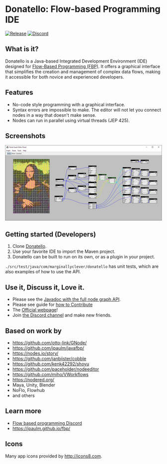 # Donatello: Flow-based Programming IDE

[![Release](https://jitpack.io/v/MarginallyClever/Donatello.svg)](https://jitpack.io/#MarginallyClever/Donatello)
[![Discord](https://img.shields.io/discord/521753686238560256?label=Discord)](https://discord.gg/QtvHqAv8yp)

## What is it?

Donatello is a Java-based Integrated Development Environment (IDE) designed for 
[Flow-Based Programming (FBP)](https://en.wikipedia.org/wiki/Flow-based_programming).
It offers a graphical interface that simplifies the creation and management of complex
data flows, making it accessible for both novice and experienced developers.

## Features

- No-code style programming with a graphical interface.
- Syntax errors are impossible to make.  The editor will not let you connect nodes in a way that doesn't make sense.
- Nodes can run in parallel using virtual threads (JEP 425).

## Screenshots

![img](preview-for-github.png)

## Getting started (Developers)

1. Clone [Donatello](https://github.com/MarginallyClever/Donatello/).
2. Use your favorite IDE to import the Maven project.
3. Donatello can be built to run on its own, or as a plugin in your project.

`./src/test/java/com/marginallyclever/donatello` has unit tests, which are also examples of how to use the API.

## Use it, Discuss it, Love it.

- Please see the [Javadoc with the full node graph API](https://marginallyclever.github.io/Donatello/javadoc).
- Please see guide for [how to Contribute](https://github.com/MarginallyClever/Donatello/blob/main/CONTRIBUTING.md)
- The [Official webpage](https://github.com/MarginallyClever/Donatello/)!
- Join [the Discord channel](https://discord.gg/Q5TZFmB) and make new friends.

## Based on work by

- https://github.com/otto-link/GNode/
- https://github.com/jpaulm/javafbp/
- https://nodes.io/story/
- https://github.com/janbijster/cobble
- https://github.com/kenk42292/shoyu
- https://github.com/paceholder/nodeeditor
- https://github.com/miho/VWorkflows
- https://nodered.org/
- Maya, Unity, Blender
- NoFlo, Flowhub
- and others

## Learn more

- [Flow based programming Discord](https://discord.com/invite/YBQj6UsD5H)
- https://jpaulm.github.io/fbp/

## Icons

Many app icons provided by http://icons8.com.
